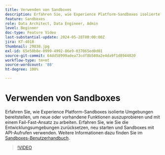 ```yaml
---
title: Verwenden von Sandboxes
description: Erfahren Sie, wie Experience Platform-Sandboxes isolierte Umgebungen bereitstellen, um neue oder vorhandene Funktionen auszuprobieren und mit einem Fail-Fast-Ansatz zu arbeiten. Erfahren Sie, wie Sie die Entwicklungsumgebungen zurücksetzen, neu starten und Sandboxes mit API-Aufrufen verwenden.
feature: Sandboxes
role: Data Architect, Data Engineer, Admin
level: Beginner
doc-type: Feature Video
last-substantial-update: 2024-05-28T00:00:00Z
jira: KT-4018
thumbnail: 29838.jpg
exl-id: 65e50b0e-0999-4992-86e9-037065ed0d01
source-git-commit: 64dd58999adea73cdf8b580a2e4da9f1d8944020
workflow-type: tm+mt
source-wordcount: '88'
ht-degree: 100%

---
```


# Verwenden von Sandboxes

Erfahren Sie, wie Experience Platform-Sandboxes isolierte Umgebungen bereitstellen, um neue oder vorhandene Funktionen auszuprobieren und mit einem Fail-Fast-Ansatz zu arbeiten. Erfahren Sie, wie Sie die Entwicklungsumgebungen zurücksetzen, neu starten und Sandboxes mit API-Aufrufen verwenden. Weitere Informationen dazu finden Sie im [Sandboxes-Benutzerhandbuch](https://experienceleague.adobe.com/docs/experience-platform/sandbox/home.html?lang=de).

>[!VIDEO](https://video.tv.adobe.com/v/3430292/?learn=on&enablevpops&captions=ger)


